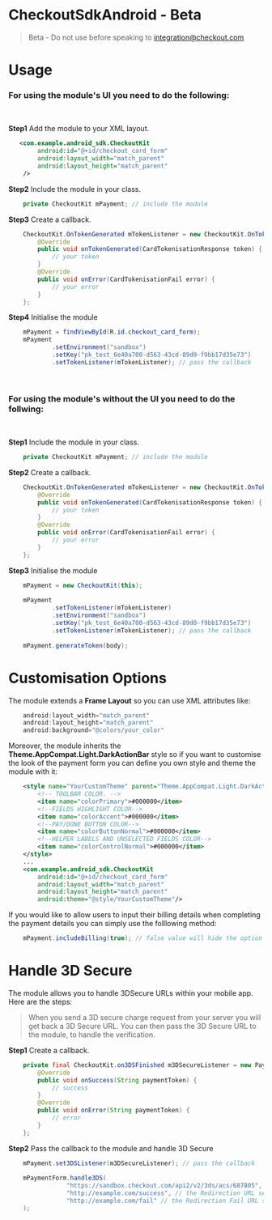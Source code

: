 # CheckoutSdkAndroid - Beta
> Beta - Do not use before speaking to integration@checkout.com

# Usage

### For using the module's UI you need to do the following:
<br/>

**Step1** Add the module to your XML layout.
```xml
   <com.example.android_sdk.CheckoutKit
        android:id="@+id/checkout_card_form"
        android:layout_width="match_parent"
        android:layout_height="match_parent"
    />
```

**Step2** Include the module in your class.
```java
    private CheckoutKit mPayment; // include the module 
```

**Step3** Create a callback.
```java
    CheckoutKit.OnTokenGenerated mTokenListener = new CheckoutKit.OnTokenGenerated() {
        @Override
        public void onTokenGenerated(CardTokenisationResponse token) {
            // your token
        }
        @Override
        public void onError(CardTokenisationFail error) {
            // your error
        }
    };
```

**Step4** Initialise the module
```java
    mPayment = findViewById(R.id.checkout_card_form);
    mPayment
            .setEnvironment("sandbox")
            .setKey("pk_test_6e40a700-d563-43cd-89d0-f9bb17d35e73")
            .setTokenListener(mTokenListener); // pass the callback
```


<br/>

### For using the module's without the UI you need to do the follwing:
<br/>

**Step1** Include the module in your class.
```java
    private CheckoutKit mPayment; // include the module 
```

**Step2** Create a callback.
```java
    CheckoutKit.OnTokenGenerated mTokenListener = new CheckoutKit.OnTokenGenerated() {
        @Override
        public void onTokenGenerated(CardTokenisationResponse token) {
            // your token
        }
        @Override
        public void onError(CardTokenisationFail error) {
            // your error
        }
    };
```

**Step3** Initialise the module
```java
    mPayment = new CheckoutKit(this);
        
    mPayment
            .setTokenListener(mTokenListener)
            .setEnvironment("sandbox")
            .setKey("pk_test_6e40a700-d563-43cd-89d0-f9bb17d35e73")
            .setTokenListener(mTokenListener); // pass the callback
        
    mPayment.generateToken(body);
```

# Customisation Options
The module extends a **Frame Layout** so you can use XML attributes like:
```java
    android:layout_width="match_parent"
    android:layout_height="match_parent"
    android:background="@colors/your_color"
```

Moreover, the module inherits the  **Theme.AppCompat.Light.DarkActionBar** style so if you want to customise the look of the payment form you can define you own style and theme the module with it:
```xml
    <style name="YourCustomTheme" parent="Theme.AppCompat.Light.DarkActionBar">
        <!-- TOOLBAR COLOR. -->
        <item name="colorPrimary">#000000</item>
        <!--FIELDS HIGHLIGHT COLOR-->
        <item name="colorAccent">#000000</item>
        <!--PAY/DONE BUTTON COLOR-->
        <item name="colorButtonNormal">#000000</item>
        <!--HELPER LABELS AND UNSELECTED FIELDS COLOR-->
        <item name="colorControlNormal">#000000</item>
    </style>
    ...
    <com.example.android_sdk.CheckoutKit
        android:id="@+id/checkout_card_form"
        android:layout_width="match_parent"
        android:layout_height="match_parent"
        android:theme="@style/YourCustomTheme"/>
```

If you would like to allow users to input their billing details when completing the payment details you can simply use the folllowing method:
```java
    mPayment.includeBilling(true); // false value will hide the option
```

# Handle 3D Secure

The module allows you to handle 3DSecure URLs within your mobile app. Here are the steps:

> When you send a 3D secure charge request from your server you will get back a 3D Secure URL. You can then pass the 3D Secure URL to the module, to handle the verification.

**Step1** Create a callback.
```java
    private final CheckoutKit.on3DSFinished m3DSecureListener = new PaymentForm.on3DSFinished() {
        @Override
        public void onSuccess(String paymentToken) {
            // success
        }
        @Override
        public void onError(String paymentToken) {
            // error
        }
    };
```

**Step2** Pass the callback to the module and handle 3D Secure
```java
    mPayment.set3DSListener(m3DSecureListener); // pass the callback
    
    mPaymentForm.handle3DS(
                "https://sandbox.checkout.com/api2/v2/3ds/acs/687805", // the 3D Secure URL
                "http://example.com/success", // the Redirection URL set up in the Checkout.com HUB
                "http://example.com/fail" // the Redirection Fail URL set up in the Checkout.com HUB
    );
```
